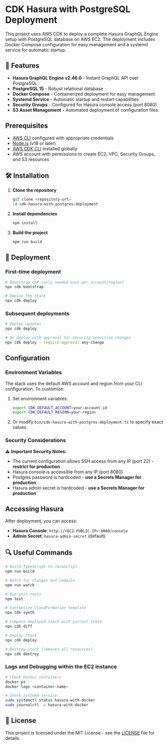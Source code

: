 # CDK Hasura with PostgreSQL Deployment

This project uses AWS CDK to deploy a complete Hasura GraphQL Engine setup with PostgreSQL database on AWS EC2. The deployment includes Docker Compose configuration for easy management and a systemd service for automatic startup.

## 🚀 Features

- **Hasura GraphQL Engine v2.46.0** - Instant GraphQL API over PostgreSQL
- **PostgreSQL 15** - Robust relational database
- **Docker Compose** - Containerized deployment for easy management
- **Systemd Service** - Automatic startup and restart capabilities
- **Security Groups** - Configured for Hasura console access (port 8080)
- **S3 Asset Management** - Automated deployment of configuration files

##  Prerequisites

- [AWS CLI](https://aws.amazon.com/cli/) configured with appropriate credentials
- [Node.js](https://nodejs.org/) (v18 or later)
- [AWS CDK CLI](https://docs.aws.amazon.com/cdk/latest/guide/getting_started.html) installed globally
- AWS account with permissions to create EC2, VPC, Security Groups, and S3 resources

## 🛠️ Installation

1. **Clone the repository**
   ```bash
   git clone <repository-url>
   cd cdk-hasura-with-postgres-deployment
   ```

2. **Install dependencies**
   ```bash
   npm install
   ```

3. **Build the project**
   ```bash
   npm run build
   ```

## 🚀 Deployment

### First-time deployment
```bash
# Bootstrap CDK (only needed once per account/region)
npx cdk bootstrap

# Deploy the stack
npx cdk deploy
```

### Subsequent deployments
```bash
# Deploy updates
npx cdk deploy

# Or deploy with approval for security-sensitive changes
npx cdk deploy --require-approval any-change
```

##  Configuration

### Environment Variables
The stack uses the default AWS account and region from your CLI configuration. To customize:

1. Set environment variables:
   ```bash
   export CDK_DEFAULT_ACCOUNT=your-account-id
   export CDK_DEFAULT_REGION=your-region
   ```

2. Or modify `bin/cdk-hasura-with-postgres-deployment.ts` to specify exact values.

### Security Considerations

⚠️ **Important Security Notes:**

- The current configuration allows SSH access from any IP (port 22) - **restrict for production**
- Hasura console is accessible from any IP (port 8080)
- Postgres password is hardcoded - **use a Secrets Manager for production**
- Hasura admin secret is hardcoded - **use a Secrets Manager for production**

##  Accessing Hasura

After deployment, you can access:

- **Hasura Console**: `http://<EC2-PUBLIC-IP>:8080/console`
- **Admin Secret**: `hasura-admin-secret` (default)

## 🔍 Useful Commands

```bash
# Build TypeScript to JavaScript
npm run build

# Watch for changes and compile
npm run watch

# Run unit tests
npm test

# Synthesize CloudFormation template
npx cdk synth

# Compare deployed stack with current state
npx cdk diff

# Deploy stack
npx cdk deploy

# Destroy stack (removes all resources)
npx cdk destroy
```


### Logs and Debugging within the EC2 instance

```bash
# Check Docker containers
docker ps
docker logs <container-name>

# Check systemd service
sudo systemctl status hasura-with-docker
sudo journalctl -u hasura-with-docker
```

## 📄 License

This project is licensed under the MIT License - see the [LICENSE](LICENSE) file for details.
